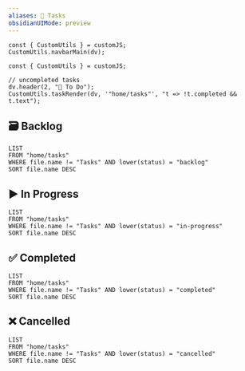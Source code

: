 ```yaml
---
aliases: 📝 Tasks
obsidianUIMode: preview
---
```


```dataviewjs
const { CustomUtils } = customJS;
CustomUtils.navbarMain(dv);
```

<!-- Tasks: For more detailed items, usually involving sub-tasks, & has a duration of >3 days. The task template is generated when you create a new note from this page. -->

```dataviewjs
const { CustomUtils } = customJS;

// uncompleted tasks
dv.header(2, "🔄 To Do");
CustomUtils.taskRender(dv, '"home/tasks"', "t => !t.completed && t.text");
```

## 🗃️ Backlog

```dataview
LIST
FROM "home/tasks"
WHERE file.name != "Tasks" AND lower(status) = "backlog"
SORT file.name DESC
```

## ▶️ In Progress

```dataview
LIST
FROM "home/tasks"
WHERE file.name != "Tasks" AND lower(status) = "in-progress"
SORT file.name DESC
```

## ✅ Completed

```dataview
LIST
FROM "home/tasks"
WHERE file.name != "Tasks" AND lower(status) = "completed"
SORT file.name DESC
```

## ❌ Cancelled

```dataview
LIST
FROM "home/tasks"
WHERE file.name != "Tasks" AND lower(status) = "cancelled"
SORT file.name DESC
```
